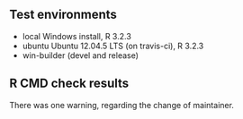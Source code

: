 ## Test environments
* local Windows install, R 3.2.3
* ubuntu Ubuntu 12.04.5 LTS (on travis-ci), R 3.2.3
* win-builder (devel and release)

## R CMD check results
There was one warning, regarding the change of maintainer.
